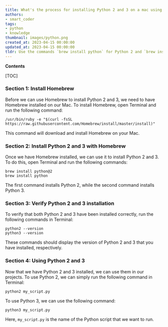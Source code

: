 ```yaml
---
title: What's the process for installing Python 2 and 3 on a mac using homebrew?
authors:
- smart_coder
tags:
- python
- knowledge
thumbnail: images/python.png
created_at: 2023-04-15 00:00:00
updated_at: 2023-04-15 00:00:00
tldr: Use the commands `brew install python` for Python 2 and `brew install python3` for Python 3.
---
```


**Contents**

[TOC]

### Section 1: Install Homebrew

Before we can use Homebrew to install Python 2 and 3, we need to have Homebrew installed on our Mac. To install Homebrew, open Terminal and run the following command:

```
/usr/bin/ruby -e "$(curl -fsSL https://raw.githubusercontent.com/Homebrew/install/master/install)"
```

This command will download and install Homebrew on your Mac.

### Section 2: Install Python 2 and 3 with Homebrew

Once we have Homebrew installed, we can use it to install Python 2 and 3. To do this, open Terminal and run the following commands:

```
brew install python@2
brew install python
```

The first command installs Python 2, while the second command installs Python 3.

### Section 3: Verify Python 2 and 3 installation

To verify that both Python 2 and 3 have been installed correctly, run the following commands in Terminal:

```
python2 --version
python3 --version
```

These commands should display the version of Python 2 and 3 that you have installed, respectively.

### Section 4: Using Python 2 and 3

Now that we have Python 2 and 3 installed, we can use them in our projects. To use Python 2, we can simply run the following command in Terminal:

```
python2 my_script.py
```

To use Python 3, we can use the following command:

```
python3 my_script.py
```

Here, `my_script.py` is the name of the Python script that we want to run.
